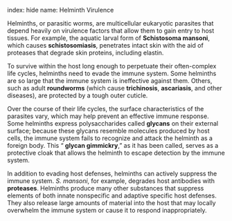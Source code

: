 index: hide
name: Helminth Virulence

Helminths, or parasitic worms, are multicellular eukaryotic parasites that depend heavily on virulence factors that allow them to gain entry to host tissues. For example, the aquatic larval form of  **Schistosoma mansoni**, which causes  **schistosomiasis**, penetrates intact skin with the aid of proteases that degrade skin proteins, including elastin.

To survive within the host long enough to perpetuate their often-complex life cycles, helminths need to evade the immune system. Some helminths are so large that the immune system is ineffective against them. Others, such as adult  **roundworms** (which cause  **trichinosis**,  **ascariasis**, and other diseases), are protected by a tough outer cuticle.

Over the course of their life cycles, the surface characteristics of the parasites vary, which may help prevent an effective immune response. Some helminths express polysaccharides called  **glycans** on their external surface; because these glycans resemble molecules produced by host cells, the immune system fails to recognize and attack the helminth as a foreign body. This “ **glycan gimmickry**,” as it has been called, serves as a protective cloak that allows the helminth to escape detection by the immune system.

In addition to evading host defenses, helminths can actively suppress the immune system.  *S. mansoni*, for example, degrades host antibodies with  **proteases**. Helminths produce many other substances that suppress elements of both innate nonspecific and adaptive specific host defenses. They also release large amounts of material into the host that may locally overwhelm the immune system or cause it to respond inappropriately.
